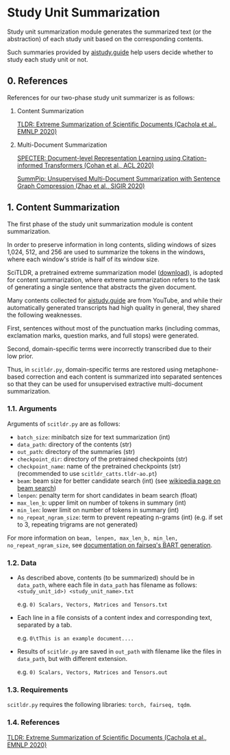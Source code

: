 # Study Unit Summarization

Study unit summarization module generates the summarized text (or the abstraction) of each study unit based on the corresponding contents.

Such summaries provided by [aistudy.guide](aistudy.guide) help users decide whether to study each study unit or not.



## 0. References
References for our two-phase study unit summarizer is as follows:

1. Content Summarization

    [TLDR: Extreme Summarization of Scientific Documents (Cachola et al., EMNLP 2020)](https://aclanthology.org/2020.findings-emnlp.428.pdf)

2. Multi-Document Summarization

    [SPECTER: Document-level Representation Learning using Citation-informed Transformers (Cohan et al., ACL 2020)](https://aclanthology.org/2020.acl-main.207.pdf)

    [SummPip: Unsupervised Multi-Document Summarization with Sentence Graph Compression (Zhao et al., SIGIR 2020)](https://dl.acm.org/doi/pdf/10.1145/3397271.3401327)

## 1. Content Summarization
The first phase of the study unit summarization module is content summarization.

In order to preserve information in long contents, sliding windows of sizes 1,024, 512, and 256 are used to summarize the tokens in the windows, where each window's stride is half of its window size.

SciTLDR, a pretrained extreme summarization model ([download](https://github.com/allenai/scitldr)), is adopted for content summarization, where extreme summarization refers to the task of generating a single sentence that abstracts the given document.

Many contents collected for [aistudy.guide](aistudy.guide) are from YouTube, and while their automatically generated transcripts had high quality in general, they shared the following weaknesses.

First, sentences without most of the punctuation marks (including commas, exclamation marks, question marks, and full stops) were generated.

Second, domain-specific terms were incorrectly transcribed due to their low prior.

Thus, in `scitldr.py`, domain-specific terms are restored using metaphone-based correction and each content is summarized into separated sentences so that they can be used for unsupervised extractive multi-document summarization.

### 1.1. Arguments

Arguments of `scitldr.py` are as follows:

- `batch_size`: minibatch size for text summarization (int)
- `data_path`: directory of the contents (str)
- `out_path`: directory of the summaries (str)
- `checkpoint_dir`: directory of the pretrained checkpoints (str)
- `checkpoint_name`: name of the pretrained checkpoints (str) (recommended to use `scitldr_catts.tldr-ao.pt`)
- `beam`: beam size for better candidate search (int) (see [wikipedia page on beam search](https://en.wikipedia.org/wiki/Beam_search))
- `lenpen`: penalty term for short candidates in beam search (float)
- `max_len_b`: upper limit on number of tokens in summary (int)
- `min_len`: lower limit on number of tokens in summary (int)
- `no_repeat_ngram_size`: term to prevent repeating n-grams (int) (e.g. if set to 3, repeating trigrams are not generated)

For more information on `beam, lenpen, max_len_b, min_len, no_repeat_ngram_size`, see [documentation on fairseq's BART generation](https://fairseq.readthedocs.io/en/latest/command_line_tools.html#Generation).

### 1.2. Data

- As described above, contents (to be summarized) should be in `data_path`, where each file in `data_path` has filename as follows:
`<study_unit_id>) <study_unit_name>.txt`
    
    e.g. `0) Scalars, Vectors, Matrices and Tensors.txt`

- Each line in a file consists of a content index and corresponding text, separated by a tab.
    
    e.g. `0\tThis is an example document....`

- Results of `scitldr.py` are saved in `out_path` with filename like the files in `data_path`, but with different extension.
    
    e.g. `0) Scalars, Vectors, Matrices and Tensors.out`

### 1.3. Requirements
`scitldr.py` requires the following libraries: `torch, fairseq, tqdm`.

### 1.4. References
[TLDR: Extreme Summarization of Scientific Documents (Cachola et al., EMNLP 2020)](https://aclanthology.org/2020.findings-emnlp.428.pdf)
